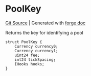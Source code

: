 # PoolKey
[Git Source](https://github.com/uniswap/v4-core/blob/1141642f8ba4665a50660886a8a8401526677045/src/types/PoolKey.sol)
| Generated with [forge doc](https://book.getfoundry.sh/reference/forge/forge-doc)

Returns the key for identifying a pool


```solidity
struct PoolKey {
    Currency currency0;
    Currency currency1;
    uint24 fee;
    int24 tickSpacing;
    IHooks hooks;
}
```

